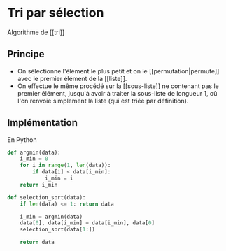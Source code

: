 # Tri par sélection
Algorithme de [[tri]]

## Principe
- On sélectionne l'élément le plus petit et on le [[permutation|permute]] avec le premier élément de la [[liste]].
- On effectue le même procédé sur la [[sous-liste]] ne contenant pas le premier élément, jusqu'à avoir à traiter la sous-liste de longueur 1, où l'on renvoie simplement la liste (qui est triée par définition).

## Implémentation
En Python

```python
def argmin(data):
	i_min = 0
	for i in range(1, len(data)):
		if data[i] < data[i_min]:
			i_min = i
	return i_min

def selection_sort(data):
	if len(data) <= 1: return data

	i_min = argmin(data)
	data[0], data[i_min] = data[i_min], data[0]
	selection_sort(data[1:])

	return data
```